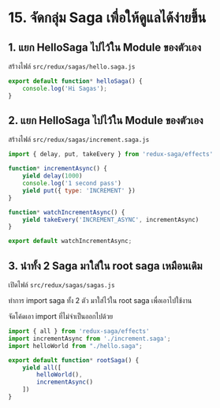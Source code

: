 # 15. จัดกลุ่ม Saga เพื่อให้ดูแลได้ง่ายขึ้น

## 1. แยก HelloSaga ไปไว้ใน Module ของตัวเอง

สร้างไฟล์ `src/redux/sagas/hello.saga.js`

```js
export default function* helloSaga() {
    console.log('Hi Sagas');
}
```

## 2. แยก HelloSaga ไปไว้ใน Module ของตัวเอง

สร้างไฟล์ `src/redux/sagas/increment.saga.js`

```js
import { delay, put, takeEvery } from 'redux-saga/effects'

function* incrementAsync() {
    yield delay(1000)
    console.log('1 second pass')
    yield put({ type: 'INCREMENT' })
}

function* watchIncrementAsync() {
    yield takeEvery('INCREMENT_ASYNC', incrementAsync)
}

export default watchIncrementAsync; 
```


## 3. นำทั้ง 2 Saga มาใส่ใน root saga เหมือนเดิม

เปิดไฟล์​ `src/redux/sagas/sagas.js`

ทำการ import saga ทั้ง 2 ตัว มาใส่ไว้ใน root saga เพื่อเอาไปใช้งาน 

จัดโค้ดเอา import ที่ไม่จำเป็นออกไปด้วย 

```js
import { all } from 'redux-saga/effects'
import incrementAsync from './increment.saga';
import helloWorld from "./hello.saga";

export default function* rootSaga() {
    yield all([
        helloWorld(),
        incrementAsync()
    ])
}
```